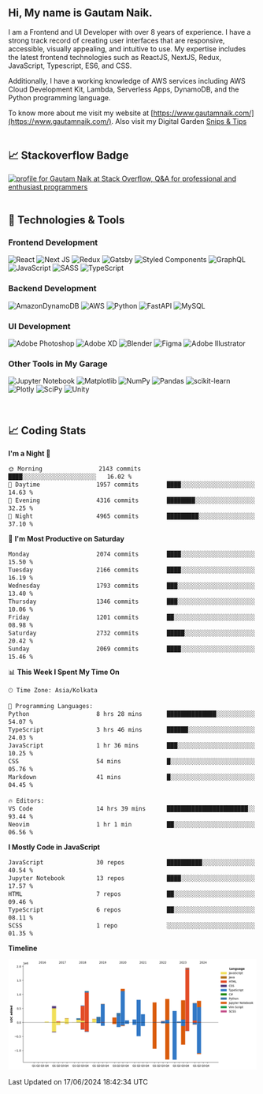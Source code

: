  
## Hi, My name is Gautam Naik.

I am a Frontend and UI Developer with over 8 years of experience. I have a strong track record of creating user interfaces that are responsive, accessible, visually appealing, and intuitive to use. My expertise includes the latest frontend technologies such as ReactJS, NextJS, Redux, JavaScript, Typescript, ES6, and CSS. 

Additionally, I have a working knowledge of AWS services including AWS Cloud Development Kit, Lambda, Serverless Apps, DynamoDB, and the Python programming language. 

To know more about me visit my website at [https://www.gautamnaik.com/](https://www.gautamnaik.com/). Also visit my Digital Garden [Snips & Tips](https://gautamnaik1994.gitbook.io/snippets/)
<br/>
<br/>

## &#x1f4c8; Stackoverflow Badge

<a href="https://stackoverflow.com/users/2376317/gautam-naik"><img src="https://stackoverflow.com/users/flair/2376317.png?theme=dark" width="208" height="58" alt="profile for Gautam Naik at Stack Overflow, Q&amp;A for professional and enthusiast programmers" title="profile for Gautam Naik at Stack Overflow, Q&amp;A for professional and enthusiast programmers"></a>
<br/>
<br/>

## 🔧 Technologies & Tools

### Frontend Development 

![React](https://img.shields.io/badge/react-%2320232a.svg?style=for-the-badge&logo=react&logoColor=%2361DAFB)
![Next JS](https://img.shields.io/badge/Next-black?style=for-the-badge&logo=next.js&logoColor=white)
![Redux](https://img.shields.io/badge/redux-%23593d88.svg?style=for-the-badge&logo=redux&logoColor=white)
![Gatsby](https://img.shields.io/badge/Gatsby-%23663399.svg?style=for-the-badge&logo=gatsby&logoColor=white)
![Styled Components](https://img.shields.io/badge/styled--components-DB7093?style=for-the-badge&logo=styled-components&logoColor=white)
![GraphQL](https://img.shields.io/badge/-GraphQL-E10098?style=for-the-badge&logo=graphql&logoColor=white)
![JavaScript](https://img.shields.io/badge/javascript-%23323330.svg?style=for-the-badge&logo=javascript&logoColor=%23F7DF1E)
![SASS](https://img.shields.io/badge/SASS-hotpink.svg?style=for-the-badge&logo=SASS&logoColor=white)
![TypeScript](https://img.shields.io/badge/typescript-%23007ACC.svg?style=for-the-badge&logo=typescript&logoColor=white)

### Backend Development 

![AmazonDynamoDB](https://img.shields.io/badge/Amazon%20DynamoDB-4053D6?style=for-the-badge&logo=Amazon%20DynamoDB&logoColor=white)
![AWS](https://img.shields.io/badge/AWS-%23FF9900.svg?style=for-the-badge&logo=amazon-aws&logoColor=white)
![Python](https://img.shields.io/badge/python-3670A0?style=for-the-badge&logo=python&logoColor=ffdd54)
![FastAPI](https://img.shields.io/badge/FastAPI-005571?style=for-the-badge&logo=fastapi)
![MySQL](https://img.shields.io/badge/mysql-%2300f.svg?style=for-the-badge&logo=mysql&logoColor=white)


### UI Development 

![Adobe Photoshop](https://img.shields.io/badge/adobe%20photoshop-%2331A8FF.svg?style=for-the-badge&logo=adobe%20photoshop&logoColor=white)
![Adobe XD](https://img.shields.io/badge/Adobe%20XD-470137?style=for-the-badge&logo=Adobe%20XD&logoColor=#FF61F6)
![Blender](https://img.shields.io/badge/blender-%23F5792A.svg?style=for-the-badge&logo=blender&logoColor=white)
![Figma](https://img.shields.io/badge/figma-%23F24E1E.svg?style=for-the-badge&logo=figma&logoColor=white)
![Adobe Illustrator](https://img.shields.io/badge/adobe%20illustrator-%23FF9A00.svg?style=for-the-badge&logo=adobe%20illustrator&logoColor=white)


### Other Tools in My Garage

![Jupyter Notebook](https://img.shields.io/badge/jupyter-%23FA0F00.svg?style=for-the-badge&logo=jupyter&logoColor=white)
![Matplotlib](https://img.shields.io/badge/Matplotlib-%23ffffff.svg?style=for-the-badge&logo=Matplotlib&logoColor=black)
![NumPy](https://img.shields.io/badge/numpy-%23013243.svg?style=for-the-badge&logo=numpy&logoColor=white)
![Pandas](https://img.shields.io/badge/pandas-%23150458.svg?style=for-the-badge&logo=pandas&logoColor=white)
![scikit-learn](https://img.shields.io/badge/scikit--learn-%23F7931E.svg?style=for-the-badge&logo=scikit-learn&logoColor=white)
![Plotly](https://img.shields.io/badge/Plotly-%233F4F75.svg?style=for-the-badge&logo=plotly&logoColor=white)
![SciPy](https://img.shields.io/badge/SciPy-%230C55A5.svg?style=for-the-badge&logo=scipy&logoColor=%white)
![Unity](https://img.shields.io/badge/unity-%23000000.svg?style=for-the-badge&logo=unity&logoColor=white)

<br/>

## 📈 Coding Stats

<!--START_SECTION:waka-->
**I'm a Night 🦉** 

```text
🌞 Morning                2143 commits        ████░░░░░░░░░░░░░░░░░░░░░   16.02 % 
🌆 Daytime                1957 commits        ████░░░░░░░░░░░░░░░░░░░░░   14.63 % 
🌃 Evening                4316 commits        ████████░░░░░░░░░░░░░░░░░   32.25 % 
🌙 Night                  4965 commits        █████████░░░░░░░░░░░░░░░░   37.10 % 
```
📅 **I'm Most Productive on Saturday** 

```text
Monday                   2074 commits        ████░░░░░░░░░░░░░░░░░░░░░   15.50 % 
Tuesday                  2166 commits        ████░░░░░░░░░░░░░░░░░░░░░   16.19 % 
Wednesday                1793 commits        ███░░░░░░░░░░░░░░░░░░░░░░   13.40 % 
Thursday                 1346 commits        ███░░░░░░░░░░░░░░░░░░░░░░   10.06 % 
Friday                   1201 commits        ██░░░░░░░░░░░░░░░░░░░░░░░   08.98 % 
Saturday                 2732 commits        █████░░░░░░░░░░░░░░░░░░░░   20.42 % 
Sunday                   2069 commits        ████░░░░░░░░░░░░░░░░░░░░░   15.46 % 
```


📊 **This Week I Spent My Time On** 

```text
🕑︎ Time Zone: Asia/Kolkata

💬 Programming Languages: 
Python                   8 hrs 28 mins       ██████████████░░░░░░░░░░░   54.07 % 
TypeScript               3 hrs 46 mins       ██████░░░░░░░░░░░░░░░░░░░   24.03 % 
JavaScript               1 hr 36 mins        ███░░░░░░░░░░░░░░░░░░░░░░   10.25 % 
CSS                      54 mins             █░░░░░░░░░░░░░░░░░░░░░░░░   05.76 % 
Markdown                 41 mins             █░░░░░░░░░░░░░░░░░░░░░░░░   04.45 % 

🔥 Editors: 
VS Code                  14 hrs 39 mins      ███████████████████████░░   93.44 % 
Neovim                   1 hr 1 min          ██░░░░░░░░░░░░░░░░░░░░░░░   06.56 % 
```

**I Mostly Code in JavaScript** 

```text
JavaScript               30 repos            ██████████░░░░░░░░░░░░░░░   40.54 % 
Jupyter Notebook         13 repos            ████░░░░░░░░░░░░░░░░░░░░░   17.57 % 
HTML                     7 repos             ██░░░░░░░░░░░░░░░░░░░░░░░   09.46 % 
TypeScript               6 repos             ██░░░░░░░░░░░░░░░░░░░░░░░   08.11 % 
SCSS                     1 repo              ░░░░░░░░░░░░░░░░░░░░░░░░░   01.35 % 
```



**Timeline**

![Lines of Code chart](https://raw.githubusercontent.com/gautamnaik1994/gautamnaik1994/master/assets/bar_graph.png)


 Last Updated on 17/06/2024 18:42:34 UTC
<!--END_SECTION:waka-->

<!-- ## &#x1f4c8; My GitHub Stats

[![Top Langs](https://github-readme-stats.vercel.app/api/top-langs/?username=gautamnaik1994&hide=java,html,css&theme=nord)](https://github.com/anuraghazra/github-readme-stats)


## &#x1f4c8; Wakatime Stats

<a href="https://wakatime.com"><img src="https://wakatime.com/share/@gautamnaik1994/6e3d774f-5628-4179-9709-01d2633682e2.png" /></a> -->

